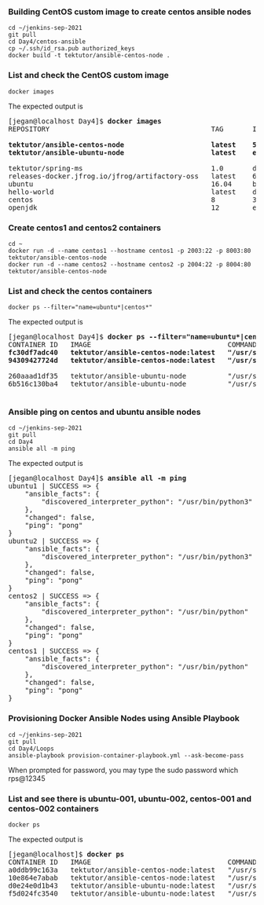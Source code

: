 ### Building CentOS custom image to create centos ansible nodes
```
cd ~/jenkins-sep-2021
git pull
cd Day4/centos-ansible
cp ~/.ssh/id_rsa.pub authorized_keys
docker build -t tektutor/ansible-centos-node .
```

### List and check the CentOS custom image
```
docker images
```
The expected output is
<pre>
[jegan@localhost Day4]$ <b>docker images</b>
REPOSITORY                                       TAG       IMAGE ID       CREATED          SIZE
<b>
tektutor/ansible-centos-node                     latest    56491a566f81   10 minutes ago   259MB
tektutor/ansible-ubuntu-node                     latest    e6a97031776d   20 hours ago     220MB
</b>
tektutor/spring-ms                               1.0       d05e6c1660df   45 hours ago     487MB
releases-docker.jfrog.io/jfrog/artifactory-oss   latest    60c5d817a8d1   3 days ago       980MB
ubuntu                                           16.04     b6f507652425   9 days ago       135MB
hello-world                                      latest    d1165f221234   6 months ago     13.3kB
centos                                           8         300e315adb2f   9 months ago     209MB
openjdk                                          12        e1e07dfba89c   2 years ago      470MB
</pre>

### Create centos1 and centos2 containers
```
cd ~
docker run -d --name centos1 --hostname centos1 -p 2003:22 -p 8003:80 tektutor/ansible-centos-node
docker run -d --name centos2 --hostname centos2 -p 2004:22 -p 8004:80 tektutor/ansible-centos-node
```
### List and check the centos containers
```
docker ps --filter="name=ubuntu*|centos*"
```
The expected output is
<pre>
[jegan@localhost Day4]$ <b>docker ps --filter="name=ubuntu*|centos*"</b>
CONTAINER ID   IMAGE                                 COMMAND               CREATED          STATUS          PORTS     <b>                                                                     NAMES
fc30df7adc40   tektutor/ansible-centos-node:latest   "/usr/sbin/sshd -D"   9 minutes ago    Up 9 minutes    0.0.0.0:2004->22/tcp, :::2004->22/tcp, 0.0.0.0:8004->80/tcp, :::8004->80/tcp   centos2
94309427724d   tektutor/ansible-centos-node:latest   "/usr/sbin/sshd -D"   10 minutes ago   Up 10 minutes   0.0.0.0:2003->22/tcp, :::2003->22/tcp, 0.0.0.0:8003->80/tcp, :::8003->80/tcp   centos1
</b>
260aaad1df35   tektutor/ansible-ubuntu-node          "/usr/sbin/sshd -D"   19 hours ago     Up 23 minutes   0.0.0.0:2002->22/tcp, :::2002->22/tcp, 0.0.0.0:8002->80/tcp, :::8002->80/tcp   ubuntu2
6b516c130ba4   tektutor/ansible-ubuntu-node          "/usr/sbin/sshd -D"   19 hours ago     Up 23 minutes   0.0.0.0:2001->22/tcp, :::2001->22/tcp, 0.0.0.0:8001->80/tcp, :::8001->80/tcp   ubuntu1

</pre>

### Ansible ping on centos and ubuntu ansible nodes
```
cd ~/jenkins-sep-2021
git pull
cd Day4
ansible all -m ping
```
The expected output is
<pre>
[jegan@localhost Day4]$ <b>ansible all -m ping</b>
ubuntu1 | SUCCESS => {
    "ansible_facts": {
        "discovered_interpreter_python": "/usr/bin/python3"
    },
    "changed": false,
    "ping": "pong"
}
ubuntu2 | SUCCESS => {
    "ansible_facts": {
        "discovered_interpreter_python": "/usr/bin/python3"
    },
    "changed": false,
    "ping": "pong"
}
centos2 | SUCCESS => {
    "ansible_facts": {
        "discovered_interpreter_python": "/usr/bin/python"
    },
    "changed": false,
    "ping": "pong"
}
centos1 | SUCCESS => {
    "ansible_facts": {
        "discovered_interpreter_python": "/usr/bin/python"
    },
    "changed": false,
    "ping": "pong"
}
</pre>

### Provisioning Docker Ansible Nodes using Ansible Playbook
```
cd ~/jenkins-sep-2021
git pull
cd Day4/Loops
ansible-playbook provision-container-playbook.yml --ask-become-pass
```
When prompted for password, you may type the sudo password which rps@12345

### List and see there is ubuntu-001, ubuntu-002, centos-001 and centos-002 containers
```
docker ps
```
The expected output is
<pre>
[jegan@localhost]$<b> docker ps</b>
CONTAINER ID   IMAGE                                 COMMAND               CREATED         STATUS         PORTS                                        NAMES
a0ddb99c163a   tektutor/ansible-centos-node:latest   "/usr/sbin/sshd -D"   4 minutes ago   Up 4 minutes   0.0.0.0:3002->22/tcp, 0.0.0.0:9002->80/tcp   centos-002
10e864e7abab   tektutor/ansible-centos-node:latest   "/usr/sbin/sshd -D"   4 minutes ago   Up 4 minutes   0.0.0.0:3001->22/tcp, 0.0.0.0:9001->80/tcp   centos-001
d0e24e0d1b43   tektutor/ansible-ubuntu-node:latest   "/usr/sbin/sshd -D"   4 minutes ago   Up 4 minutes   0.0.0.0:2002->22/tcp, 0.0.0.0:8002->80/tcp   ubuntu-002
f5d024fc3540   tektutor/ansible-ubuntu-node:latest   "/usr/sbin/sshd -D"   4 minutes ago   Up 4 minutes   0.0.0.0:2001->22/tcp, 0.0.0.0:8001->80/tcp   ubuntu-001

</pre>
